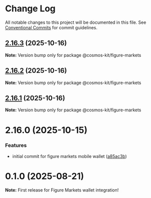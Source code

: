 # Change Log

All notable changes to this project will be documented in this file.
See [Conventional Commits](https://conventionalcommits.org) for commit guidelines.

## [2.16.3](https://github.com/hyperweb-io/cosmos-kit/compare/@cosmos-kit/figure-markets@2.16.2...@cosmos-kit/figure-markets@2.16.3) (2025-10-16)

**Note:** Version bump only for package @cosmos-kit/figure-markets





## [2.16.2](https://github.com/hyperweb-io/cosmos-kit/compare/@cosmos-kit/figure-markets@2.16.1...@cosmos-kit/figure-markets@2.16.2) (2025-10-16)

**Note:** Version bump only for package @cosmos-kit/figure-markets





## [2.16.1](https://github.com/hyperweb-io/cosmos-kit/compare/@cosmos-kit/figure-markets@2.16.0...@cosmos-kit/figure-markets@2.16.1) (2025-10-16)

**Note:** Version bump only for package @cosmos-kit/figure-markets





# 2.16.0 (2025-10-15)


### Features

* initial commit for figure markets mobile wallet ([a85ac3b](https://github.com/hyperweb-io/cosmos-kit/commit/a85ac3b75ea47d0ac3d570511ffb306bccd26ee9))





# 0.1.0 (2025-08-21)

**Note:** First release for Figure Markets wallet integration!
